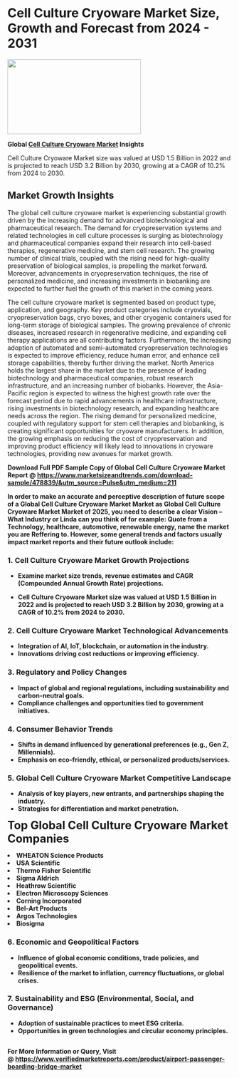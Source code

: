 <H1>Cell Culture Cryoware Market Size, Growth and Forecast from 2024 - 2031</H1><img class="aligncenter size-medium wp-image-584254" src="https://thirdeyenews.in/wp-content/uploads/2024/09/Global-Market-Research-300x168.jpeg" alt="" width="300" height="168" /><p><strong>Global&nbsp;<a href="https://www.marketsizeandtrends.com/download-sample/478839/&amp;utm_source=Pulse&amp;utm_medium=211">Cell Culture Cryoware Market</a> Insights</strong></p><p>Cell Culture Cryoware Market size was valued at USD 1.5 Billion in 2022 and is projected to reach USD 3.2 Billion by 2030, growing at a CAGR of 10.2% from 2024 to 2030.</p><p><h2>Market Growth Insights</h2> <p>The global cell culture cryoware market is experiencing substantial growth driven by the increasing demand for advanced biotechnological and pharmaceutical research. The demand for cryopreservation systems and related technologies in cell culture processes is surging as biotechnology and pharmaceutical companies expand their research into cell-based therapies, regenerative medicine, and stem cell research. The growing number of clinical trials, coupled with the rising need for high-quality preservation of biological samples, is propelling the market forward. Moreover, advancements in cryopreservation techniques, the rise of personalized medicine, and increasing investments in biobanking are expected to further fuel the growth of this market in the coming years.</p> <p><strong></strong></p> <p>The cell culture cryoware market is segmented based on product type, application, and geography. Key product categories include cryovials, cryopreservation bags, cryo boxes, and other cryogenic containers used for long-term storage of biological samples. The growing prevalence of chronic diseases, increased research in regenerative medicine, and expanding cell therapy applications are all contributing factors. Furthermore, the increasing adoption of automated and semi-automated cryopreservation technologies is expected to improve efficiency, reduce human error, and enhance cell storage capabilities, thereby further driving the market. North America holds the largest share in the market due to the presence of leading biotechnology and pharmaceutical companies, robust research infrastructure, and an increasing number of biobanks. However, the Asia-Pacific region is expected to witness the highest growth rate over the forecast period due to rapid advancements in healthcare infrastructure, rising investments in biotechnology research, and expanding healthcare needs across the region. The rising demand for personalized medicine, coupled with regulatory support for stem cell therapies and biobanking, is creating significant opportunities for cryoware manufacturers. In addition, the growing emphasis on reducing the cost of cryopreservation and improving product efficiency will likely lead to innovations in cryoware technologies, providing new avenues for market growth.</p> <p><strong></p><p><span class=""><strong>Download Full PDF Sample Copy of Global Cell Culture Cryoware Market Report</strong> @ <a href="https://www.marketsizeandtrends.com/download-sample/478839/&amp;utm_source=Pulse&amp;utm_medium=211" target="_blank">https://www.marketsizeandtrends.com/download-sample/478839/&amp;utm_source=Pulse&amp;utm_medium=211</a></span></p><p>In order to make an accurate and perceptive description of future scope of a Global&nbsp;Cell Culture Cryoware Market Market as Global&nbsp;Cell Culture Cryoware Market Market of 2025, you need to describe a clear Vision &ndash; What Industry or Linda can you think of for example: Quote from a Technology, healthcare, automotive, renewable energy, name the market you are Reffering to. However, some general trends and factors usually impact market reports and their future outlook include:</p><h3>1.&nbsp;<strong>Cell Culture Cryoware Market Growth Projections</strong></h3><ul><li>Examine market size trends, revenue estimates and CAGR (Compounded Annual Growth Rate) projections.</li><li><p>Cell Culture Cryoware Market size was valued at USD 1.5 Billion in 2022 and is projected to reach USD 3.2 Billion by 2030, growing at a CAGR of 10.2% from 2024 to 2030.</p></li></ul><h3>2.&nbsp;<strong>Cell Culture Cryoware Market Technological Advancements</strong></h3><ul><li>Integration of AI, IoT, blockchain, or automation in the industry.</li><li>Innovations driving cost reductions or improving efficiency.</li></ul><h3>3.&nbsp;<strong>Regulatory and Policy Changes</strong></h3><ul><li>Impact of global and regional regulations, including sustainability and carbon-neutral goals.</li><li>Compliance challenges and opportunities tied to government initiatives.</li></ul><h3>4.&nbsp;<strong>Consumer Behavior Trends</strong></h3><ul><li>Shifts in demand influenced by generational preferences (e.g., Gen Z, Millennials).</li><li>Emphasis on eco-friendly, ethical, or personalized products/services.</li></ul><h3>5.&nbsp;<strong>Global Cell Culture Cryoware Market Competitive Landscape</strong></h3><ul><li>Analysis of key players, new entrants, and partnerships shaping the industry.</li><li>Strategies for differentiation and market penetration.</li></ul><p data-pm-slice="1 1 []"><span style="color: inherit; font-family: inherit; font-size: 25px;">Top Global Cell Culture Cryoware Market Companies</span></p><div class="" data-test-id=""><p><li>WHEATON Science Products</li><li> USA Scientific</li><li> Thermo Fisher Scientific</li><li> Sigma Aldrich</li><li> Heathrow Scientific</li><li> Electron Microscopy Sciences</li><li> Corning Incorporated</li><li> Bel-Art Products</li><li> Argos Technologies</li><li> Biosigma</li></p></div><h3>6.&nbsp;<strong>Economic and Geopolitical Factors</strong></h3><ul><li>Influence of global economic conditions, trade policies, and geopolitical events.</li><li>Resilience of the market to inflation, currency fluctuations, or global crises.</li></ul><h3>7.&nbsp;<strong>Sustainability and ESG (Environmental, Social, and Governance)</strong></h3><ul><li>Adoption of sustainable practices to meet ESG criteria.</li><li>Opportunities in green technologies and circular economy principles.</li></ul><h2><strong style="font-size: 14px;">For More Information or Query, Visit @&nbsp;</strong><a style="background-color: #ffffff; font-size: 14px;" href="https://www.marketsizeandtrends.com/report/cell-culture-cryoware-market/" target="_blank">https://www.verifiedmarketreports.com/product/airport-passenger-boarding-bridge-market</a></h2>
